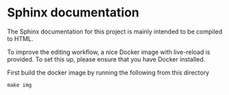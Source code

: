 # Sphinx documentation

The Sphinx documentation for this project is mainly intended to be compiled to HTML.

To improve the editing workflow, a nice Docker image with live-reload is provided. To set this up, please ensure that you have Docker installed.

First build the docker image by running the following from this directory
```
make img
```

